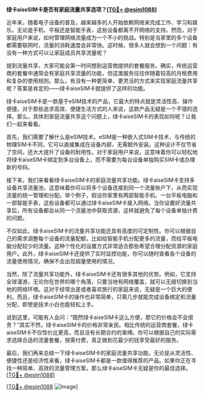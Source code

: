 **绿卡aiseSIM卡是否有家庭流量共享选项？[[TG💪+ @esim1088](https://t.me/s/esim1088)]**

近年来，随着电子设备的普及，越来越多的人开始依赖网络来完成工作、学习和娱乐。无论是手机、平板还是智能手表，这些设备都离不开网络的支持。然而，对于家庭用户来说，如何管理网络流量成为一个不小的挑战。特别是当家里的多个设备都需要联网时，流量的消耗速度会非常快。这时候，很多人就会想到一个问题：有没有一种方式可以让家庭成员共享流量呢？

提到流量共享，大家可能会第一时间想到运营商提供的套餐服务。确实，传统运营商的套餐中通常会有家庭共享流量的功能，但这类服务往往伴随着较高的月租费用和复杂的使用规则。那么，有没有一种更简单、更灵活的方式来实现家庭流量共享呢？答案是肯定的——绿卡aiseSIM卡就提供了这样的功能。

绿卡aiseSIM卡是一款基于eSIM技术的产品，它最大的特点就是灵活性高、操作便捷。对于那些追求高效、便捷生活方式的人来说，这款产品无疑是一个不错的选择。那么，具体到家庭流量共享这个问题上，绿卡aiseSIM卡的表现如何呢？让我们一起来看看。

首先，我们需要了解什么是eSIM技术。eSIM是一种嵌入式SIM卡技术，与传统的物理SIM卡不同，它可以直接集成在设备内部，无需额外安装。这种设计不仅节省了空间，还大大提升了设备的耐用性。对于家庭用户来说，这意味着你可以轻松地将绿卡aiseSIM卡绑定到多台设备上，而不需要为每台设备单独购买SIM卡或办理新的号码。

接下来，我们来看看绿卡aiseSIM卡的家庭流量共享功能。绿卡aiseSIM卡支持多设备共享流量池，这意味着你可以将多个设备连接到同一个流量账户下，从而实现流量的统一管理和分配。举个例子，假设你家里有两部智能手机、一台平板电脑和一部智能手表，这些设备都可以通过绿卡aiseSIM卡接入网络。当你设置好流量共享后，所有设备都会从同一个流量池中获取资源，这样就避免了每个设备单独计费的问题。

不仅如此，绿卡aiseSIM卡的流量共享功能还具有高度的可定制性。你可以根据自己的需求调整每个设备的流量配额，比如给智能手机分配更多的流量，而给平板电脑分配较少的流量。这种个性化的设置方式非常适合那些希望合理分配资源的家庭用户。此外，绿卡aiseSIM卡还提供了实时监控功能，你可以随时查看各个设备的流量使用情况，确保不会出现超量使用的情况。

当然，除了流量共享功能外，绿卡aiseSIM卡还有很多其他的优势。例如，它支持全球漫游，无论你在世界的哪个角落，只要当地有网络覆盖，就可以无缝切换到当地的网络环境。这对于经常出差或者喜欢旅行的家庭来说，无疑是一个巨大的便利。而且，绿卡aiseSIM卡的操作也非常简单，只需几步就能完成设备绑定和流量分配，即使是技术小白也能轻松上手。

说到这里，可能有人会问：“既然绿卡aiseSIM卡这么方便，那它的价格会不会很贵？”其实不然，绿卡aiseSIM卡的价格非常亲民。相比传统的运营商套餐，绿卡aiseSIM卡不仅性价比更高，而且没有长期合约的束缚。你可以根据自己的实际需求选择合适的流量套餐，按需付费，真正做到花最少的钱享受最好的服务。

最后，我们再来总结一下绿卡aiseSIM卡的家庭流量共享功能。无论是从灵活性、便捷性还是经济性来看，绿卡aiseSIM卡都是一款值得推荐的产品。如果你正在寻找一种简单、高效的流量管理方案，那么绿卡aiseSIM卡无疑是你的最佳选择。[[TG💪+ @esim1088](https://t.me/s/esim1088)]

[[TG💪+ @esim1088](https://t.me/s/esim1088) ![Image](https://i.postimg.cc/4NQfJmqS/Snipaste-2025-05-13-00-14-12.png)]